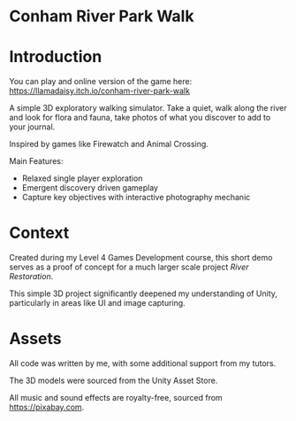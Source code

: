 # Conham River Park Walk

# Introduction

You can play and online version of the game here: https://llamadaisy.itch.io/conham-river-park-walk

A simple 3D exploratory walking simulator. Take a quiet, walk along the river and look for flora and fauna, take photos of what you discover to add to your journal.

Inspired by games like Firewatch and Animal Crossing.

Main Features:
- Relaxed single player exploration 
- Emergent discovery driven gameplay
- Capture key objectives with interactive photography mechanic


# Context

Created during my Level 4 Games Development course, this short demo serves as a proof of concept for a much larger scale project *River Restoration*. 

This simple 3D project significantly deepened my understanding of Unity, particularly in areas like UI and image capturing.

# Assets

All code was written by me, with some additional support from my tutors.

The 3D models were sourced from the Unity Asset Store.

All music and sound effects are royalty-free, sourced from https://pixabay.com.
